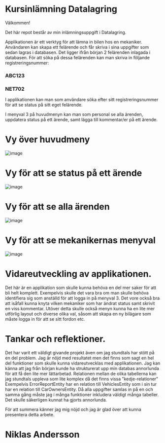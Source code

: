 # Kursinlämning Datalagring

Välkommen!

Det här repot består av min inlämningsuppgift i Datalagring.

Applikationen är ett verktyg för att lämna in bilen hos en mekaniker.
Användaren kan skapa ett felärende och får skriva i sina uppgifter som sedan lagras i databasen. 
Det ligger ifrån början 2 felärenden inlagada i databasen. För att söka på dessa felärenden kan man skriva in följande registreringsnummer:

### ABC123
### NET702

I applikationen kan man som användare söka efter sitt registreringsnummer för att se status på sitt eget felärende.

I menyval 3 på huvudmenyn kan man som personal se alla ärenden, uppdatera status på ett ärende, samt lägga till kommentar/er på ett ärende.


# Vy över huvudmeny

![image](https://user-images.githubusercontent.com/110826266/227719927-a2aa1384-d684-4d4a-a02a-a69583b9cf4b.png)


# Vy för att se status på ett ärende

![image](https://user-images.githubusercontent.com/110826266/227720111-9812db69-4ac3-4330-9bd5-bee656192e00.png)

# Vy för att se alla ärenden

![image](https://user-images.githubusercontent.com/110826266/227720722-e8aa6bcd-593d-4517-9cfc-0568fa239baf.png)

# Vy för att se mekanikernas menyval

![image](https://user-images.githubusercontent.com/110826266/227720778-dd66a99b-105d-466a-a482-159ac9572740.png)


# Vidareutveckling av applikationen.

Det här är en applikation som skulle kunna behöva en del mer saker för att bli helt komplett. Exempelvis skulle det vara bra om man skulle behöva identifiera sig som anställd för att logga in på menyval 3. Det vore också bra att isåfall kunna knyta vilken mekaniker som har ändrat status samt skrivit en viss kommentar.
Utöver detta skulle också menyn kunna ha en lite mer utförlig layout och diverse olika val, såsom att skapa en ny bilägare som måste logga in för att se sitt fordon etc.

# Tankar och reflektioner.

Det har varit ett väldigt givande projekt även om jag stundtals har stött på en del problem. Jag är nöjd med resultatet men det finns som sagt en hel del funktioner som skulle kunna vidareutvecklas med applikationen. Jag kan känna att jag från början kunde ha strukturerat upp min databas annorlunda för att få den lite mer lättarbetad. Relationen mellan de olika tabellerna kan jag stundtals uppleva som lite komplex då det finns vissa "kedje-relationer" Exempelvis ErrorReportEntity har en relation till VehiclesEntity som i sin tur har en relation till CarOwnersEntity. Då alla uppgifter samlas in på en och samma gång måste jag i många funktioner inkludera väldigt många tabeller. Det skulle säkerligen kunnat ha gjorts annorlunda.

För att summera känner jag mig nöjd och jag är glad över att kunna presentera detta arbete.

# Niklas Andersson

